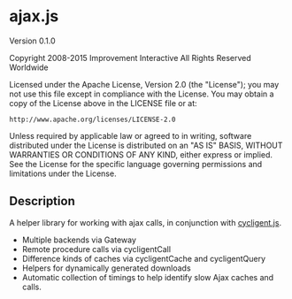 ajax.js
=======

Version 0.1.0

Copyright 2008-2015 Improvement Interactive All Rights Reserved Worldwide

Licensed under the Apache License, Version 2.0 (the "License");
you may not use this file except in compliance with the License.
You may obtain a copy of the License above in the LICENSE file or at:

    http://www.apache.org/licenses/LICENSE-2.0

Unless required by applicable law or agreed to in writing, software
distributed under the License is distributed on an "AS IS" BASIS,
WITHOUT WARRANTIES OR CONDITIONS OF ANY KIND, either express or implied.
See the License for the specific language governing permissions and
limitations under the License.

Description
-----------

A helper library for working with ajax calls, in conjunction with [cycligent.js](https://github.com/cycligent/cycligent.js).

- Multiple backends via Gateway
- Remote procedure calls via cycligentCall
- Difference kinds of caches via cycligentCache and cycligentQuery
- Helpers for dynamically generated downloads
- Automatic collection of timings to help identify slow Ajax caches and calls.